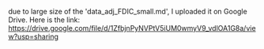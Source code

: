 due to large size of the 'data_adj_FDIC_small.md', I uploaded it on Google Drive. Here is the link:
https://drive.google.com/file/d/1ZfbjnPyNVPtV5iUM0wmyV9_vdlOA1G8a/view?usp=sharing
